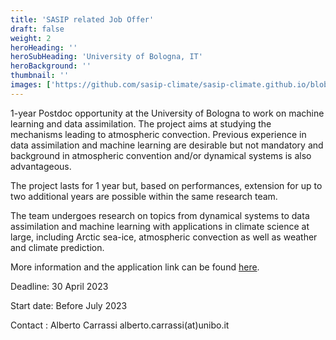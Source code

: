 ```yaml
---
title: 'SASIP related Job Offer'
draft: false
weight: 2
heroHeading: ''
heroSubHeading: 'University of Bologna, IT'
heroBackground: ''
thumbnail: ''
images: ['https://github.com/sasip-climate/sasip-climate.github.io/blob/master/static/images/ice.jpg']
---
```


1-year Postdoc opportunity at the University of Bologna to work on machine learning and data assimilation.
The project aims at studying the mechanisms leading to atmospheric convection.
Previous experience in data assimilation and machine learning are desirable but not mandatory and background in atmospheric convention and/or dynamical systems is also advantageous.

The project lasts for 1 year but, based on performances, extension for up to two additional years are possible within the same research team.
    
The team undergoes research on topics from dynamical systems to data assimilation and machine learning with applications in climate science at large, including Arctic sea-ice, atmospheric convection as well as weather and climate prediction.

More information and the application link can be found [here](https://bandi.unibo.it/ricerca/assegni-ricerca?id_bando=65714).

Deadline: 30 April 2023

Start date: Before July 2023

Contact : Alberto Carrassi alberto.carrassi(at)unibo.it
